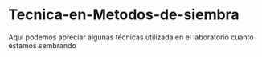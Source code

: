 # Tecnica-en-Metodos-de-siembra
Aquí podemos apreciar algunas técnicas utilizada en el laboratorio cuanto estamos sembrando
